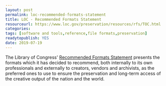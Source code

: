 ```yaml
---
layout: post 
permalink: loc-recommended-formats-statement
title: LOC - Recommended Formats Statement
resourceurl: https://www.loc.gov/preservation/resources/rfs/TOC.html
categories: 
tags: [software and tools,reference,file formats,preservation]
readytopublish: YES
date: 2019-07-19
---
```

The Library of Congress' [Recommended Formats Statement](https://www.loc.gov/preservation/resources/rfs/TOC.html) presents the formats which it has decided to recommend, both internally to its own professionals and externally to creators, vendors and archivists, as the preferred ones to use to ensure the preservation and long-term access of the creative output of the nation and the world.